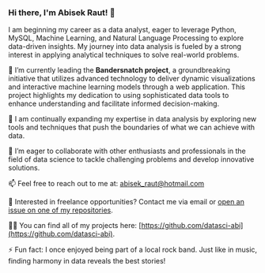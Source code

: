 ### Hi there, I'm Abisek Raut! 👋

I am beginning my career as a data analyst, eager to leverage Python, MySQL, Machine Learning, and Natural Language Processing to explore data-driven insights. My journey into data analysis is fueled by a strong interest in applying analytical techniques to solve real-world problems.

🔭 I’m currently leading the **Bandersnatch project**, a groundbreaking initiative that utilizes advanced technology to deliver dynamic visualizations and interactive machine learning models through a web application. This project highlights my dedication to using sophisticated data tools to enhance understanding and facilitate informed decision-making.

🌱 I am continually expanding my expertise in data analysis by exploring new tools and techniques that push the boundaries of what we can achieve with data.

👯 I’m eager to collaborate with other enthusiasts and professionals in the field of data science to tackle challenging problems and develop innovative solutions.

📫 Feel free to reach out to me at: [abisek_raut@hotmail.com](mailto:abisek_raut@hotmail.com)

💼 Interested in freelance opportunities? Contact me via email or [open an issue on one of my repositories](https://github.com/datasci-abi).

👨‍💻 You can find all of my projects here: [https://github.com/datasci-abi](https://github.com/datasci-abi).

⚡ Fun fact: I once enjoyed being part of a local rock band. Just like in music, finding harmony in data reveals the best stories!
